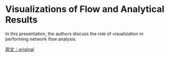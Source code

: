 
# Visualizations of Flow and Analytical Results

In this presentation, the authors discuss the role of visualization in performing network flow analysis.

[原文｜original](https://insights.sei.cmu.edu/library/visualizations-of-flow-and-analytical-results/)
        